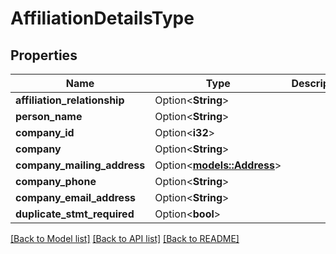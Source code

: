 # AffiliationDetailsType

## Properties

Name | Type | Description | Notes
------------ | ------------- | ------------- | -------------
**affiliation_relationship** | Option<**String**> |  | [optional]
**person_name** | Option<**String**> |  | [optional]
**company_id** | Option<**i32**> |  | [optional]
**company** | Option<**String**> |  | [optional]
**company_mailing_address** | Option<[**models::Address**](Address.md)> |  | [optional]
**company_phone** | Option<**String**> |  | [optional]
**company_email_address** | Option<**String**> |  | [optional]
**duplicate_stmt_required** | Option<**bool**> |  | [optional]

[[Back to Model list]](../README.md#documentation-for-models) [[Back to API list]](../README.md#documentation-for-api-endpoints) [[Back to README]](../README.md)
